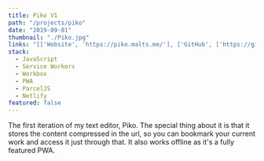 ```yaml
---
title: Piko V1
path: "/projects/piko"
date: "2019-09-01"
thumbnail: "./Piko.jpg"
links: "[['Website', 'https://piko.malts.me/'], ['GitHub', ['https://github.com/SkyGuardian42/Piko']]]"
stack:
  - JavaScript
  - Service Workers
  - Workbox
  - PWA
  - ParcelJS
  - Netlify
featured: false
---
```


The first iteration of my text editor, Piko. The special thing about it is that it stores the content compressed in the url, so you can bookmark your current work and access it just through that. It also works offline as it's a fully featured PWA.
